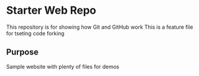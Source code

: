 # Starter Web Repo

This repository is for showing how Git and GitHub work
This is a feature file for tseting code forking


## Purpose

Sample website with plenty of files for demos
